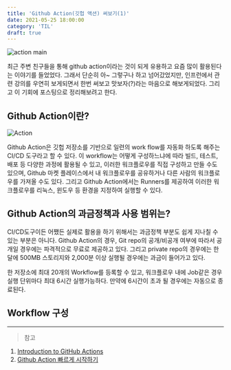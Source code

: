 ```yaml
---
title: 'Github Action(깃헙 액션) 써보기(1)'
date: 2021-05-25 18:00:00
category: 'TIL'
draft: true
---
```


![action main](https://jonnung.dev/images/github_action_cover.png)

최근 주변 친구들을 통해 github action이라는 것이 되게 유용하고 요즘 많이 활용된다는 이야기를 들었었다. 그래서 단순히 아~ 그렇구나 하고 넘어갔었지만, 인프런에서 관련 강의를 우연히 보게되면서 한번 써보고 맛보자(?)라는 마음으로 해보게되었다. 그리고 이 기회에 포스팅으로 정리해보려고 한다.

## Github Action이란?

![Action](https://ifh.cc/g/iI8u1L.jpg)

Github Action은 깃헙 저장소를 기반으로 일련의 work flow를 자동화 하도록 해주는 CI/CD 도구라고 할 수 있다. 이 workflow는 어떻게 구성하느냐에 따라 빌드, 테스트, 배포 등 다양한 과정에 활용될 수 있고, 이러한 워크플로우를 직접 구성하고 만들 수도 있으며, Github 마켓 플레이스에서 내 워크플로우를 공유하거나 다른 사람의 워크플로우를 가져올 수도 있다. 그리고 Github Action에서는 Runners를 제공하여 이러한 워크플로우를 리눅스, 윈도우 등 환경을 지정하여 실행할 수 있다.

## Github Action의 과금정책과 사용 범위는?

CI/CD도구이든 어쨌든 실제로 활용을 하기 위해서는 과금정책 부분도 쉽게 지나칠 수 있는 부분은 아니다. Github Action의 경우, Git repo의 공개/비공개 여부에 따라서 공개일 경우에는 파격적으로 무료로 제공하고 있다. 그리고 private repo의 경우에는 한달에 500MB 스토리지와 2,000분 이상 실행될 경우에는 과금이 들어가고 있다.

한 저장소에 최대 20개의 Workflow를 등록할 수 있고, 워크플로우 내에 Job같은 경우 실행 단위마다 최대 6시간 실행가능하다. 만약에 6시간이 초과 될 경우에는 자동으로 종료된다.

## Workflow 구성

---

> 참고

1. [Introduction to GitHub Actions](https://docs.github.com/en/actions/learn-github-actions/introduction-to-github-actions)
2. [Github Action 빠르게 시작하기](https://jonnung.dev/devops/2020/01/31/github_action_getting_started/)
